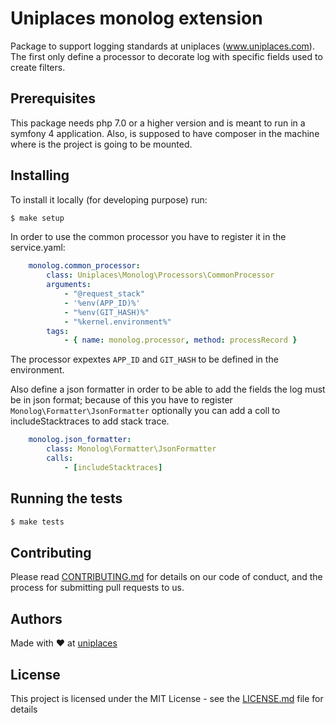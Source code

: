 # Uniplaces monolog extension
Package to support logging standards at uniplaces (www.uniplaces.com).
The first only define a processor to decorate log with specific fields used to create filters.

## Prerequisites

This package needs php 7.0 or a higher version and is meant to run in a symfony 4 application.
Also, is supposed to have composer in the machine where is the project is going to be mounted.

## Installing

To install it locally (for developing purpose) run:

```bash
$ make setup
```

In order to use the common processor you have to register it in the service.yaml:
```yaml
    monolog.common_processor:
        class: Uniplaces\Monolog\Processors\CommonProcessor
        arguments:
            - "@request_stack"
            - '%env(APP_ID)%'
            - "%env(GIT_HASH)%"
            - "%kernel.environment%"
        tags:
            - { name: monolog.processor, method: processRecord }
```

The processor expextes `APP_ID` and `GIT_HASH` to be defined in the environment.

Also define a json formatter in order to be able to add the fields the log must be in json format; because of this you have to register `Monolog\Formatter\JsonFormatter` optionally you can add a coll to includeStacktraces to add stack trace.

```yaml
    monolog.json_formatter:
        class: Monolog\Formatter\JsonFormatter
        calls:
            - [includeStacktraces]
```

## Running the tests

```bash
$ make tests
```

## Contributing

Please read [CONTRIBUTING.md](https://gist.github.com/PurpleBooth/b24679402957c63ec426) for details on our code of conduct, and the process for submitting pull requests to us.

## Authors

Made with :heart: at [uniplaces](www.uniplaces.com)

## License

This project is licensed under the MIT License - see the [LICENSE.md](LICENSE.md) file for details
